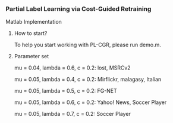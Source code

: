 ### Partial Label Learning via Cost-Guided Retraining
Matlab Implementation          

1. How to start?

    To help you start working with PL-CGR, please run demo.m.

2. Parameter set
    
    mu = 0.04, lambda = 0.6, c = 0.2: lost, MSRCv2
    
    mu = 0.05, lambda = 0.4, c = 0.2: Mirflickr, malagasy, Italian
    
    mu = 0.05, lambda = 0.5, c = 0.2: FG-NET
    
    mu = 0.05, lambda = 0.6, c = 0.2: Yahoo! News, Soccer Player
    
    mu = 0.05, lambda = 0.7, c = 0.2: Soccer Player
    